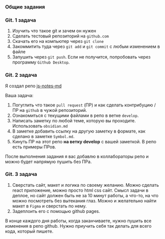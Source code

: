 ### Общие задания

### Git. 1 задача
1. Изучить что такое git и зачем он нужен
2. Сделать тестовый репозиторий на `github.com`
3. Скачать его на компьютер через `git clone`
4. Закоммитить туда через `git add` и `git commit` с любым изменением в файле
5. Запушить через `git push`. Если не получится, попробовать через программу `Github Desktop`.

### Git. 2 задача
Я создал репо [js-notes-md](https://github.com/maximumJavascript/js-notes-md) 

Ваша задача: 
1. Погуглить что такое `pull request` (ПР) и как сделать контрибуцию / ПР на `github` в чужой репозиторий.
2. Ознакомиться с текущими файлами в репо в ветке `develop`.
3. Написать заметку по любой теме, которую вы проходите. Использовать `obsidian.md`
4. В заметке добавить ссылку на другую заметку в формате, как сделано в заметке `Symbol.md`.
5. Кинуть ПР на этот репо **на ветку develop** с вашей заметкой. В репо есть примеры ПРов.

После выполнения задания я вас добавлю в коллабораторы репо и можно будет напрямую пушить без ПРа.

### Git. 3 задача
1. Сверстать сайт, макет и логика по своему желанию.
   Можно сделать react приложение, можно просто html css сайт.
   Смысл задачи в деплое, но сайт должен быть не за 10 минут работы, а что-то, на что можно посмотреть без вытекания глаз.
   Можно и желательно найти макет в `Figma` и сверстать по нему.
2. Задеплоить его с помощью github pages.

В конце каждого дня работы, когда заканчиваете, нужно пушить все изменения в репо github.
Нужно приучить себя так делать для всего кода, который пишете.
